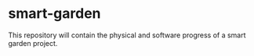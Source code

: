 # smart-garden
This repository will contain the physical and software progress of a smart garden project.
